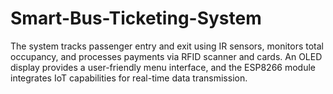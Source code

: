 # Smart-Bus-Ticketing-System

The system tracks passenger entry and exit using IR sensors, monitors total occupancy, and processes payments via RFID scanner and cards. An OLED display provides a user-friendly menu interface, and the ESP8266 module integrates IoT capabilities for real-time data transmission.
